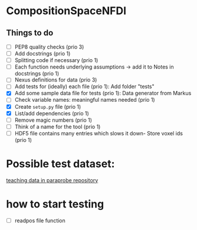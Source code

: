 # CompositionSpaceNFDI

## Things to do

- [ ] PEP8 quality checks (prio 3)
- [ ] Add docstrings (prio 1)
- [ ] Splitting code if necessary (prio 1)
- [ ] Each function needs underlying assumptions -> add it to Notes in docstrings (prio 1)
- [ ] Nexus definitions for data (prio 3)
- [ ] Add tests for (ideally) each file (prio 1): Add folder "tests"
- [x] Add some sample data file for tests (prio 1): Data generator from Markus
- [ ] Check variable names: meaningful names needed (prio 1)
- [x] Create `setup.py` file (prio 1)
- [x] List/add dependencies (prio 1)
- [ ] Remove magic numbers (prio 1)
- [ ] Think of a name for the tool (prio 1)
- [ ] HDF5 file contains many entries which slows it down- Store voxel ids  (prio 1)

# Possible test dataset:
[teaching data in paraprobe repository](https://gitlab.com/mdforti/paraprobe-toolbox/-/blob/main/teaching/example_data/usa_portland_wang/usa_portland_wang.tar.gz)

# how to start testing
- [ ] readpos file function


